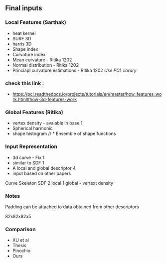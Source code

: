 ## Final inputs
### Local Features (Sarthak)
* heat kernel                                   
* SURF 3D
* harris 3D
* Shape index
* Curvature index
* Mean curvature                    - Ritika    1202
* Normal distribution               - Ritika    1202
* Princiapl curvature estimations   - Ritika    1202
*Use PCL library*

### check this link :
* https://pcl.readthedocs.io/projects/tutorials/en/master/how_features_work.html#how-3d-features-work

### Global Features (Ritika)
* vertex density                    - avaiable in base 1
* Spherical harmonic
* shape histogram
// * Ensemble of shape functions

### Input Representation
* 3d curve - Fix                    1
* similar to SDF                    1
* A local and global descriptor     4
* input based on other papers

Curve Skeleton
SDF
2 local 
1 global - vertext density

### Notes
Padding can be attached to data obtained from other descriptors

82x82x82x5

### Comparison
* XU et al
* Thesis
* Pinochio
* Ours

